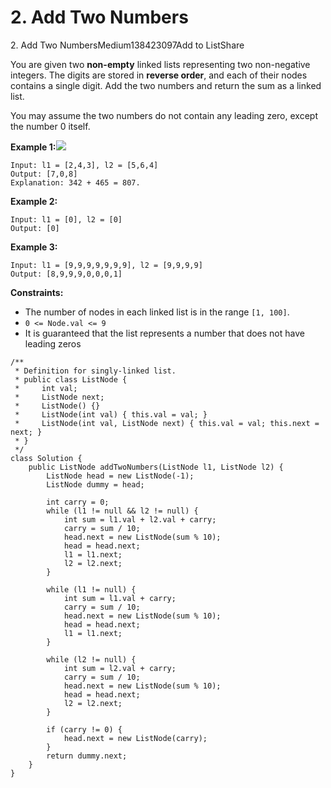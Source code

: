 # 2. Add Two Numbers



2\. Add Two NumbersMedium138423097Add to ListShare

You are given two **non-empty** linked lists representing two non-negative integers. The digits are stored in **reverse order**, and each of their nodes contains a single digit. Add the two numbers and return the sum as a linked list.

You may assume the two numbers do not contain any leading zero, except the number 0 itself.

**Example 1:**![](https://assets.leetcode.com/uploads/2020/10/02/addtwonumber1.jpg)

```
Input: l1 = [2,4,3], l2 = [5,6,4]
Output: [7,0,8]
Explanation: 342 + 465 = 807.
```

**Example 2:**

```
Input: l1 = [0], l2 = [0]
Output: [0]
```

**Example 3:**

```
Input: l1 = [9,9,9,9,9,9,9], l2 = [9,9,9,9]
Output: [8,9,9,9,0,0,0,1]
```

**Constraints:**

* The number of nodes in each linked list is in the range `[1, 100]`.
* `0 <= Node.val <= 9`
* It is guaranteed that the list represents a number that does not have leading zeros

```
/**
 * Definition for singly-linked list.
 * public class ListNode {
 *     int val;
 *     ListNode next;
 *     ListNode() {}
 *     ListNode(int val) { this.val = val; }
 *     ListNode(int val, ListNode next) { this.val = val; this.next = next; }
 * }
 */
class Solution {
    public ListNode addTwoNumbers(ListNode l1, ListNode l2) {
        ListNode head = new ListNode(-1);
        ListNode dummy = head;
        
        int carry = 0;
        while (l1 != null && l2 != null) {
            int sum = l1.val + l2.val + carry;
            carry = sum / 10;
            head.next = new ListNode(sum % 10);
            head = head.next;
            l1 = l1.next;
            l2 = l2.next;
        }
        
        while (l1 != null) {
            int sum = l1.val + carry;
            carry = sum / 10;
            head.next = new ListNode(sum % 10);
            head = head.next;
            l1 = l1.next;
        }
        
        while (l2 != null) {
            int sum = l2.val + carry;
            carry = sum / 10;
            head.next = new ListNode(sum % 10);
            head = head.next;
            l2 = l2.next;
        }
        
        if (carry != 0) {
            head.next = new ListNode(carry);
        }
        return dummy.next;
    }
}
```
